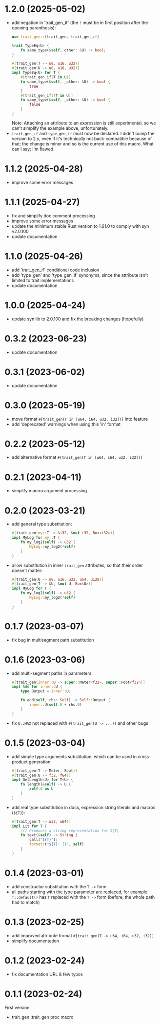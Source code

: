 # 1.2.0 (2025-05-02)

- add negation in 'trait_gen_if' (the `!` must be in first position after the opening parenthesis):
  ```rust
  use trait_gen::{trait_gen, trait_gen_if}
  
  trait TypeEq<U> {
      fn same_type(&self, other: &U) -> bool;
  }
  
  #[trait_gen(T -> u8, u16, u32)]
  #[trait_gen(U -> u8, u16, u32)]
  impl TypeEq<U> for T {
      #[trait_gen_if(T in U)]
      fn same_type(&self, _other: &U) -> bool {
          true
      }
      #[trait_gen_if(!T in U)]
      fn same_type(&self, _other: &U) -> bool {
          false
      }
  }
  ```
  Note: Attaching an attribute to an expression is still experimental, so we can't simplify the example above, unfortunately.
- `trait_gen_if` and `type_gen_if` must now be declared. I didn't bump the version to 2.x, even if it's technically not back-compatible because of that; the change is minor and so is the current use of this macro. What can I say; I'm flawed.

# 1.1.2 (2025-04-28)

- improve some error messages

# 1.1.1 (2025-04-27)

- fix and simplify doc comment processing
- improve some error messages
- update the minimum stable Rust version to 1.61.0 to comply with syn v2.0.100
- update documentation

# 1.1.0 (2025-04-26)

- add 'trait_gen_if' conditional code inclusion
- add 'type_gen' and 'type_gen_if' synonyms, since the attribute isn't limited to trait implementations
- update documentation

# 1.0.0 (2025-04-24)

- update syn lib to 2.0.100 and fix the [breaking changes](https://github.com/dtolnay/syn/releases/tag/2.0.0) (hopefully)

# 0.3.2 (2023-06-23)

- update documentation

# 0.3.1 (2023-06-02)

- update documentation

# 0.3.0 (2023-05-19)

- move format `#[trait_gen(T in [u64, i64, u32, i32])]` into feature
- add 'deprecated' warnings when using this 'in' format

# 0.2.2 (2023-05-12)

- add alternative format `#[trait_gen(T in [u64, i64, u32, i32])]`

# 0.2.1 (2023-04-11)

- simplify marcro argument processing

# 0.2.0 (2023-03-21)

- add general type substitution:
  ```rust
  #[trait_gen(my::T -> &i32, &mut i32, Box<i32>)]
  impl MyLog for my::T {
      fn my_log2(self) -> u32 {
          MyLog::my_log2(*self)
      }
  }
  ```
- allow substitution in inner `trait_gen` attributes, so that their order doesn't matter:
  ```rust
  #[trait_gen(U -> u8, u16, u32, u64, u128)]
  #[trait_gen(T -> &U, &mut U, Box<U>)]
  impl MyLog for T {
      fn my_log2(self) -> u32 {
          MyLog::my_log2(*self)
      }
  }
  ```

# 0.1.7 (2023-03-07)

- fix bug in multisegment path substitution

# 0.1.6 (2023-03-06)

- add multi-segment paths in parameters:
  ```rust
  #[trait_gen(inner::U -> super::Meter<f32>, super::Foot<f32>)]
  impl Add for inner::U {
      type Output = inner::U;
  
      fn add(self, rhs: Self) -> Self::Output {
          inner::U(self.0 + rhs.0)
      }
  }
  ```
- fix `U::MAX` not replaced with `#[trait_gen(U -> ...)]` and other bugs

# 0.1.5 (2023-03-04)

- add simple type arguments substitution, which can be used in cross-product generation:
  ```rust
  #[trait_gen(T -> Meter, Foot)]
  #[trait_gen(U -> f32, f64)]
  impl GetLength<U> for T<U> {
      fn length(&self) -> U {
          self.0 as U
      }
  }
  ```
- add real type substitution in docs, expression string literals and macros (`${T}`):
  ```rust
  #[trait_gen(T -> u32, u64)]
  impl Lit for T {
      /// Produces a string representation for ${T}
      fn text(&self) -> String {
          call("${T}");
          format!("${T}: {}", self)
      }
  }
  ```

# 0.1.4 (2023-03-01)

- add constructor substitution with the `T ->` form
- all paths starting with the type parameter are replaced, for example `T::default()` has `T` replaced with the `T ->` form (before, the whole path had to match)

# 0.1.3 (2023-02-25)

- add improved attribute format `#[trait_gen(T -> u64, i64, u32, i32)]`
- simplify documentation

# 0.1.2 (2023-02-24)

- fix documentation URL & few typos

# 0.1.1 (2023-02-24)

First version

- trait_gen::trait_gen proc macro